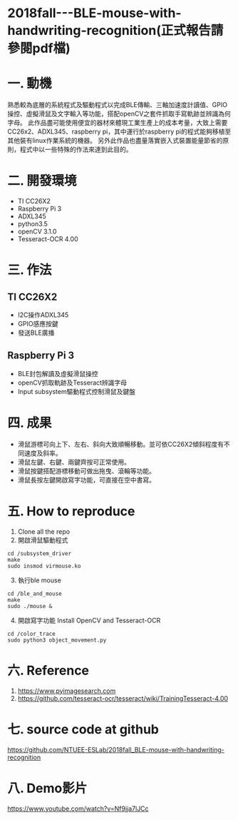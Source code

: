 # 2018fall---BLE-mouse-with-handwriting-recognition(正式報告請參閱pdf檔)
# 一.	動機
   熟悉較為底層的系統程式及驅動程式以完成BLE傳輸、三軸加速度計讀值、GPIO操控、虛擬滑鼠及文字輸入等功能，搭配openCV之套件抓取手寫軌跡並辨識為何字母。
   此作品盡可能使用便宜的器材來體現工業生產上的成本考量，大致上需要CC26x2、ADXL345、raspberry pi，其中運行於raspberry pi的程式能夠移植至其他裝有linux作業系統的機器。
   另外此作品也盡量落實嵌入式裝置能量節省的原則，程式中以一些特殊的作法來達到此目的。
# 二. 開發環境
* TI CC26X2
* Raspberry Pi 3
* ADXL345
* python3.5
* openCV 3.1.0
* Tesseract-OCR 4.00

# 三. 作法
## TI CC26X2
* I2C操作ADXL345
* GPIO感應按鍵
* 發送BLE廣播

## Raspberry Pi 3
* BLE封包解讀及虛擬滑鼠操控
* openCV抓取軌跡及Tesseract辨識字母
* Input subsystem驅動程式控制滑鼠及鍵盤

# 四. 成果
* 滑鼠游標可向上下、左右、斜向大致順暢移動。並可依CC26X2傾斜程度有不同速度及斜率。
* 滑鼠左鍵、右鍵、兩鍵齊按可正常使用。
* 滑鼠按鍵搭配游標移動可做出拖曳、滾輪等功能。
* 滑鼠長按左鍵開啟寫字功能，可直接在空中書寫。

# 五. How to reproduce
1. Clone all the repo
2. 開啟滑鼠驅動程式
```
cd /subsystem_driver
make
sudo insmod virmouse.ko
```
3. 執行ble mouse
```
cd /ble_and_mouse
make
sudo ./mouse &
```
4. 開啟寫字功能
Install OpenCV and Tesseract-OCR 
```
cd /color_trace
sudo python3 object_movement.py
```
# 六. Reference
1.	https://www.pyimagesearch.com
2.  https://github.com/tesseract-ocr/tesseract/wiki/TrainingTesseract-4.00

# 七. source code at github
https://github.com/NTUEE-ESLab/2018fall_BLE-mouse-with-handwriting-recognition

# 八. Demo影片
https://www.youtube.com/watch?v=Nf9jja7lJCc
